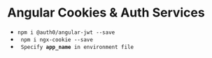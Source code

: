 # Angular Cookies & Auth Services

<ul>
<li><code>npm i @auth0/angular-jwt --save</code></li>
<li><code> npm i ngx-cookie --save </code></li>
<li><code> Specify <b>app_name</b> in environment file </code></li>
</ul>

